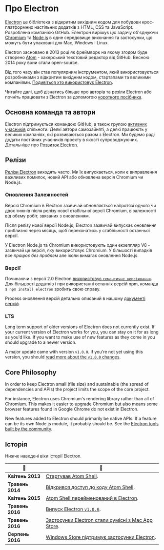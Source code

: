 # Про Electron

[Electron](https://electronjs.org) це бібліотека з відкритим вихідним кодом для побудови крос-платформних настільних додатків з HTML, CSS та JavaScript. Розроблена компанією GitHub. Електрон вирішує цю задачу об'єднуючи [Chromium](https://www.chromium.org/Home) та [Node.js](https://nodejs.org) в одне середовище виконання та застосунки, що можуть бути упаковані для Mac, Windows і Linux.

Electron засновано в 2013 році як фреймворк на якому згодом буде створено [Atom](https://atom.io) - хакерський текстовий редактор від GitHub. Весною 2014 року вони стали open-source.

Від того часу він став популярним інструментом, який використовується розробниками з відкритим вихідним кодом, стартапами та великими компаніями. [Подивіться хто використовує Electron](https://electronjs.org/apps).

Читайте далі, щоб дізнатись більше про авторів та резіли Electron або почніть працювати з Electron за допомогою [короткого посібника](quick-start.md).

## Основна команда та автори

Electron підтримується командою GitHub, а також групою [активних учасників](https://github.com/electron/electron/graphs/contributors) спільноти. Деякі автори самозайняті, а деякі працюють у великих компаніях, які розвиваються разом з Electron. Ми будемо раді додати постійних учасників проекту в якості супроводжуючих. Детальніше про [Розвиток Electron](https://github.com/electron/electron/blob/master/CONTRIBUTING.md).

## Релізи

[Релізи Electron](https://github.com/electron/electron/releases) виходять часто. Ми їх випускається, коли є виправлення важливих помилок, новий API або обновлена версія Chromium чи Node.js.

### Оновлення Залежностей

Версія Chromium в Electron зазвичай обновляється напротязі одного чи двох тижнів після релізу нової стабільної версії Chromium, в залежності від обєму робіт, звязаних з оновленням.

Після релізу нової версії Node.js, Electron зазвичай випускає оновлення приблизно через місяць, щоб переконатись у стабільності останньої версії.

У Electron Node.js та Chromium використовують один екзеппляр V8 - зазвичай це версія, яку використовує Chromium. У більшості випадків все *працює без проблем* але іколи вимагає оновлення Node.js.

### Версії

Починаючи з версії 2.0 Electron [використовує `семантичне версіювання`](https://semver.org). Для більшості додатків і при використанні останніх версій npm, команда `$ npm install electron` зробить свою справу.

Process оновлення версій детально описаний в нашому [документі версій](electron-versioning.md).

### LTS

Long term support of older versions of Electron does not currently exist. If your current version of Electron works for you, you can stay on it for as long as you'd like. If you want to make use of new features as they come in you should upgrade to a newer version.

A major update came with version `v1.0.0`. If you're not yet using this version, you should [read more about the `v1.0.0` changes](https://electronjs.org/blog/electron-1-0).

## Core Philosophy

In order to keep Electron small (file size) and sustainable (the spread of dependencies and APIs) the project limits the scope of the core project.

For instance, Electron uses Chromium's rendering library rather than all of Chromium. This makes it easier to upgrade Chromium but also means some browser features found in Google Chrome do not exist in Electron.

New features added to Electron should primarily be native APIs. If a feature can be its own Node.js module, it probably should be. See the [Electron tools built by the community](https://electronjs.org/community).

## Історія

Нижче наведені віхи історії Electron.

| :calendar:       | :tada:                                                                                                        |
| ---------------- | ------------------------------------------------------------------------------------------------------------- |
| **Квітень 2013** | [Стартував Atom Shell](https://github.com/electron/electron/commit/6ef8875b1e93787fa9759f602e7880f28e8e6b45). |
| **Травень 2014** | [Відкрився доступ до коду Atom Shell](https://blog.atom.io/2014/05/06/atom-is-now-open-source.html).          |
| **Квітень 2015** | [Atom Shell перейменований в Electron](https://github.com/electron/electron/pull/1389).                       |
| **Травень 2016** | [Випуск Electron `v1.0.0`](https://electronjs.org/blog/electron-1-0).                                         |
| **Травень 2016** | [Застосунки Electron стали сумісні з Mac App Store](mac-app-store-submission-guide.md).                       |
| **Серпень 2016** | [Windows Store підтримує застосунки Electron](windows-store-guide.md).                                        |